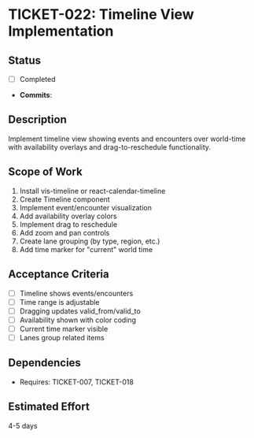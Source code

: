 # TICKET-022: Timeline View Implementation

## Status

- [ ] Completed
- **Commits**:

## Description

Implement timeline view showing events and encounters over world-time with availability overlays and drag-to-reschedule functionality.

## Scope of Work

1. Install vis-timeline or react-calendar-timeline
2. Create Timeline component
3. Implement event/encounter visualization
4. Add availability overlay colors
5. Implement drag to reschedule
6. Add zoom and pan controls
7. Create lane grouping (by type, region, etc.)
8. Add time marker for "current" world time

## Acceptance Criteria

- [ ] Timeline shows events/encounters
- [ ] Time range is adjustable
- [ ] Dragging updates valid_from/valid_to
- [ ] Availability shown with color coding
- [ ] Current time marker visible
- [ ] Lanes group related items

## Dependencies

- Requires: TICKET-007, TICKET-018

## Estimated Effort

4-5 days
